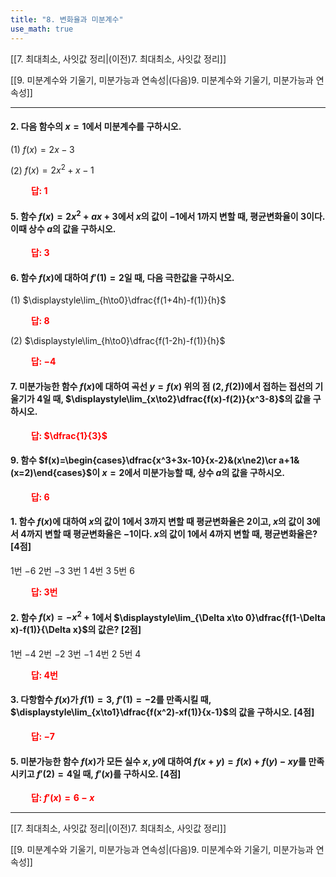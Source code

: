 ```yaml
---
title: "8. 변화율과 미분계수"
use_math: true
---
```

[[7. 최대최소, 사잇값 정리|(이전)7. 최대최소, 사잇값 정리]]

[[9. 미분계수와 기울기, 미분가능과 연속성|(다음)9. 미분계수와 기울기, 미분가능과 연속성]]

***
#### 2. 다음 함수의 $x=1$에서 미분계수를 구하시오.

(1) $f(x)=2x-3$

(2) $f(x)=2x^2+x-1$

**<span style="color: red;">$\qquad$답: $1$</span>**

#### 5. 함수 $f(x)=2x^2+ax+3$에서 $x$의 값이 $-1$에서 1까지 변할 때, 평균변화율이 3이다. 이때 상수 $a$의 값을 구하시오.

**<span style="color: red;">$\qquad$답: $3$</span>**

#### 6. 함수 $f(x)$에 대하여 $f'(1)=2$일 때, 다음 극한값을 구하시오.

(1) $\displaystyle\lim_{h\to0}\dfrac{f(1+4h)-f(1)}{h}$

**<span style="color: red;">$\qquad$답: $8$</span>**

(2) $\displaystyle\lim_{h\to0}\dfrac{f(1-2h)-f(1)}{h}$

**<span style="color: red;">$\qquad$답: $-4$</span>**

#### 7. 미분가능한 함수 $f(x)$에 대하여 곡선 $y=f(x)$ 위의 점 $(2, f(2))$에서 접하는 접선의 기울기가 4일 때, $\displaystyle\lim_{x\to2}\dfrac{f(x)-f(2)}{x^3-8}$의 값을 구하시오.

**<span style="color: red;">$\qquad$답: $\dfrac{1}{3}$</span>**

#### 9. 함수 $f(x)=\begin{cases}\dfrac{x^3+3x-10}{x-2}&(x\ne2)\cr a+1&(x=2)\end{cases}$이 $x=2$에서 미분가능할 때, 상수 $a$의 값을 구하시오.

**<span style="color: red;">$\qquad$답: $6$</span>**


#### 1. 함수 $f(x)$에 대하여 $x$의 값이 $1$에서 $3$까지 변할 때 평균변화율은 $2$이고, $x$의 값이 $3$에서 $4$까지 변할 때 평균변화율은 $-1$이다. $x$의 값이 $1$에서 $4$까지 변할 때, 평균변화율은? [4점]

1번 $-6$ 2번 $-3$ 3번 $1$ 4번 $3$ 5번 $6$

**<span style="color: red;">$\qquad$답: 3번</span>**

#### 2. 함수 $f(x)=-x^2+1$에서 $\displaystyle\lim_{\Delta x\to 0}\dfrac{f(1-\Delta x)-f(1)}{\Delta x}$의 값은? [2점]

1번 $-4$ 2번 $-2$ 3번 $-1$ 4번 $2$ 5번 $4$

**<span style="color: red;">$\qquad$답: 4번</span>**

#### 3. 다항함수 $f(x)$가 $f(1)=3,\ f'(1)=-2$를 만족시킬 때, $\displaystyle\lim_{x\to1}\dfrac{f(x^2)-xf(1)}{x-1}$의 값을 구하시오. [4점]

**<span style="color: red;">$\qquad$답: $-7$</span>**




#### 5. 미분가능한 함수 $f(x)$가 모든 실수 $x, y$에 대하여 $f(x+y)=f(x)+f(y)-xy$를 만족시키고 $f'(2)=4$일 때, $f'(x)$를 구하시오. [4점]

**<span style="color: red;">$\qquad$답: $f'(x)=6-x$</span>**

***

[[7. 최대최소, 사잇값 정리|(이전)7. 최대최소, 사잇값 정리]]

[[9. 미분계수와 기울기, 미분가능과 연속성|(다음)9. 미분계수와 기울기, 미분가능과 연속성]]